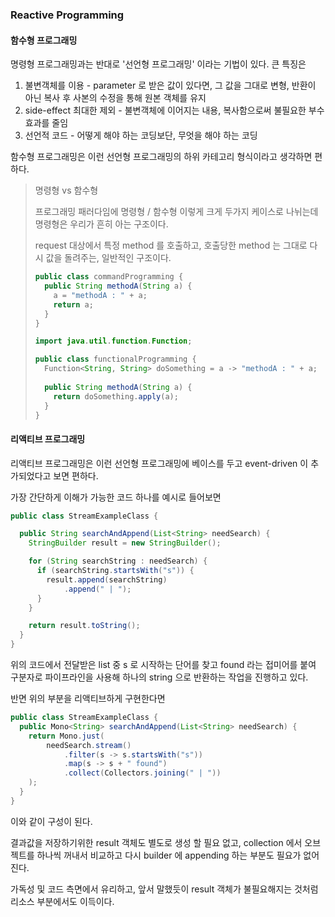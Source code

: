 ### Reactive Programming

#### 함수형 프로그래밍

명령형 프로그래밍과는 반대로 '선언형 프로그래밍' 이라는 기법이 있다. 큰 특징은

1. 불변객체를 이용 - parameter 로 받은 값이 있다면, 그 값을 그대로 변형, 반환이 아닌 복사 후 사본의 수정을 통해 원본 객체를 유지
2. side-effect 최대한 제외 - 불변객체에 이어지는 내용, 복사함으로써 불필요한 부수 효과를 줄임
3. 선언적 코드 - 어떻게 해야 하는 코딩보단, 무엇을 해야 하는 코딩

함수형 프로그래밍은 이런 선언형 프로그래밍의 하위 카테고리 형식이라고 생각하면 편하다.

> 명령형 vs 함수형
>
> 프로그래밍 패러다임에 명령형 / 함수형 이렇게 크게 두가지 케이스로 나뉘는데 명령형은 우리가 흔히 아는 구조이다.
>
> request 대상에서 특정 method 를 호출하고, 호출당한 method 는 그대로 다시 값을 돌려주는, 일반적인 구조이다.
>
> ```java
> public class commandProgramming {
>   public String methodA(String a) {
>     a = "methodA : " + a;
>     return a;
>   }
> }
> ```
>
> ```java
> import java.util.function.Function;
> 
> public class functionalProgramming {
>   Function<String, String> doSomething = a -> "methodA : " + a;
>   
>   public String methodA(String a) {
>     return doSomething.apply(a);
>   }
> }
> ```

#### 리액티브 프로그래밍

리액티브 프로그래밍은 이런 선언형 프로그래밍에 베이스를 두고 event-driven 이 추가되었다고 보면 편하다.

가장 간단하게 이해가 가능한 코드 하나를 예시로 들어보면

```java
public class StreamExampleClass {

  public String searchAndAppend(List<String> needSearch) {
    StringBuilder result = new StringBuilder();

    for (String searchString : needSearch) {
      if (searchString.startsWith("s")) {
        result.append(searchString)
            .append(" | ");
      }
    }

    return result.toString();
  }
}
```

위의 코드에서 전달받은 list 중 s 로 시작하는 단어를 찾고 found 라는 접미어를 붙여 구분자로 파이프라인을 사용해 하나의
string 으로 반환하는 작업을 진행하고 있다.

반면 위의 부분을 리액티브하게 구현한다면

```java
public class StreamExampleClass {
  public Mono<String> searchAndAppend(List<String> needSearch) {
    return Mono.just(
        needSearch.stream()
            .filter(s -> s.startsWith("s"))
            .map(s -> s + " found")
            .collect(Collectors.joining(" | "))
    );
  }
}
```

이와 같이 구성이 된다.

결과값을 저장하기위한 result 객체도 별도로 생성 할 필요 없고, collection 에서 오브젝트를 하나씩 꺼내서 비교하고 다시 builder 에
appending 하는 부분도 필요가 없어진다.

가독성 및 코드 측면에서 유리하고, 앞서 말했듯이 result 객체가 불필요해지는 것처럼 리소스 부분에서도 이득이다.